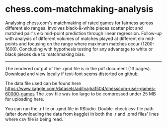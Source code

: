 # chess.com-matchmaking-analysis
Analysing chess.com's matchmaking of rated games for fairness across different elo ranges.
Involves black-&-white pieces scatter plot and matched pair's elo mid-point prediction through linear regression.
Follow-up with analysis of different volumes of matches played at different elo mid-points and focusing on the range where maximum matches occur (1200-1600). Concluding with hypothesis testing for any advantage to white or black pieces due to matchmaking bias.
_________________________________

The rendered output of the .qmd file is in the pdf document (13 pages). Download and view locally if text-font seems distorted on github.

The data file used can be found here https://www.kaggle.com/datasets/adityajha1504/chesscom-user-games-60000-games
The .csv file was too large to be compressed under 25 MB for uploading here.

You can run the .r file or .qmd file in RStudio.
Double-check csv file path (after downloading the data from kaggle) in both the .r and .qmd files' lines where csv file is being read.
